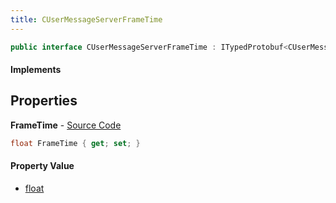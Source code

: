```yaml
---
title: CUserMessageServerFrameTime
---
```


```csharp
public interface CUserMessageServerFrameTime : ITypedProtobuf<CUserMessageServerFrameTime>, INativeHandle, INetMessage<CUserMessageServerFrameTime>, IDisposable
```

#### Implements

## Properties

**FrameTime** - [Source Code](https://github.com/swiftly-solution/swiftlys2/blob/main/managed/src/SwiftlyS2.Generated/Protobufs/Interfaces/CUserMessageServerFrameTime.cs#L18)

```csharp
float FrameTime { get; set; }
```

#### Property Value

- [float](https://learn.microsoft.com/dotnet/api/system.single)

